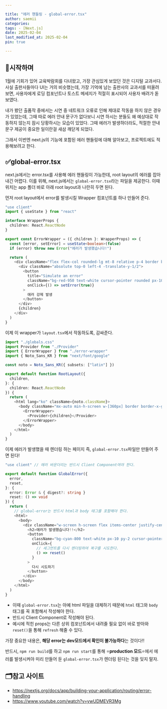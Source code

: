 ```yaml
---

title: "에러 핸들링 - global-error.tsx"
author: saemii
categories: 
tags: - [Next.js]
date: 2025-02-04
last_modified_at: 2025-02-04
pin: true

---
```


## 📌시작하며

1월에 기회가 있어 교육박람회를 다녀왔고, 가장 관심있게 보았던 것은 디지털 교과서다. 사실 출판사들마다 UI는 거의 비슷했는데, 가장 기억에 남는 출판사의 교과서를 떠올려보면, 사용자에게 로딩 컴포넌트나 토스트 메세지가 적절히 표시되어 사용자 배려가 돋보였다.

내가 봤던 출품작 중에서는 시연 중 네트워크 오류로 인해 제대로 작동을 하지 않은 경우가 있었는데, 그때 따로 에러 안내 문구가 없다보니 시연 하시는 분들도 왜 예상대로 작동하지 않는지 잠시 당황하시는 모습이 있었다. 그때 에러가 발생하더라도, 적절한 안내문구 제공이 중요한 일이란걸 새삼 깨닫게 되었다.

그래서 이번엔 next.js의 기능에 포함된 에러 핸들링에 대해 알아보고, 프로젝트에도 적용해보려고 한다.

## ✅global-error.tsx

next.js에서는 error.tsx를 사용해 에러 핸들링이 가능한데, root layout의 에러를 잡아내긴 어렵다. 이를 위해, next.js에서는 `global-error.tsx`라는 파일을 제공한다.
이때 위치는 app 폴더 바로 아래 root layout과 나란히 두면 된다.

먼저 root layout에서 error를 발생시킬 Wrapper 컴포넌트를 하나 만들어 준다.

```typescript
"use client"
import { useState } from "react"

interface WrapperProps {
  children: React.ReactNode
}

export const ErrorWrapper = ({ children }: WrapperProps) => {
  const [error, setError] = useState<boolean>(false)
  if (error) throw new Error("에러가 발생했습니다!")

  return (
    <div className="flex flex-col rounded-lg mt-8 relative p-4 border border-gray-300">
      <div className="absolute top-0 left-4 -translate-y-1/2">
        <button
          title="Simulate an error"
          className="bg-red-950 text-white cursor-pointer rounded px-10 py-2 leading-none font-semibold text-sm hover:bg-red-900 transition"
          onClick={() => setError(true)}
        >
          에러 강제 발생
        </button>
      </div>
      {children}
    </div>
  )
}
```

이제 이 wrapper가 `layout.tsx`에서 작동하도록, 감싸준다.

```typescript
import "./globals.css"
import Provider from "./Provider"
import { ErrorWrapper } from "./error-wrapper"
import { Noto_Sans_KR } from "next/font/google"

const noto = Noto_Sans_KR({ subsets: ["latin"] })

export default function RootLayout({
  children,
}: {
  children: React.ReactNode
}) {
  return (
    <html lang="ko" className={noto.className}>
      <body className="mx-auto min-h-screen w-[360px] border border-x-gray-200 ">
        <ErrorWrapper>
          <Provider>{children}</Provider>
        </ErrorWrapper>
      </body>
    </html>
  )
}
```

이제 에러가 발생했을 때 렌더링 하는 페이지 즉, `global-error.tsx`파일만 만들어 주면 된다!

```typescript
"use client" // 에러 바운더리는 반드시 Client Component여야 한다.

export default function GlobalError({
  error,
  reset,
}: {
  error: Error & { digest?: string }
  reset: () => void
}) {
  return (
    // global-error는 반드시 html과 body 태그를 포함해야 한다.
    <html>
      <body>
        <div className="w-screen h-screen flex items-center justify-center">
          <h2>에러가 발생했습니다!!</h2>
          <button
            className="bg-cyan-800 text-white px-10 py-2 cursor-pointer hover:bg-cyan-800/70"
            onClick={
              // 세그먼트를 다시 렌더링하여 복구를 시도한다.
              () => reset()
            }
          >
            다시 시도하기
          </button>
        </div>
      </body>
    </html>
  )
}
```

- 이때 `global-error.tsx`는 아예 html 파일을 대체하기 때문에 `html` 태그와 `body` 태그를 꼭 포함해서 작성해야 한다.
- 반드시 Client Component로 작성해야 된다.
- 예시에 적힌 props는 다른 상위 컴포넌트에서 내려줄 필요 없이 바로 받아와 `reset()`을 통해 `refresh` 해줄 수 있다.

가장 중요한 내용은, **해당 error는 dev모드에서 확인이 불가능하다**는 것이다!!

반드시, `npm run build`를 하고 `npm run start`를 통해 :star:**production 모드**:star:에서 에러를 발생시켜야 미리 만들어 둔 `global-error.tsx`가 렌더링 된다는 것을 잊지 말자.

## 🗂️참고 사이트

- <https://nextjs.org/docs/app/building-your-application/routing/error-handling>
- <https://www.youtube.com/watch?v=ywUDMEVR3Mg>
